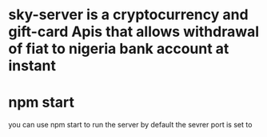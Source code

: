 # sky-server is a cryptocurrency and gift-card Apis that allows withdrawal of fiat to nigeria bank account at instant

# npm start 

you can use npm start to run the server by default the sevrer port is set to 
